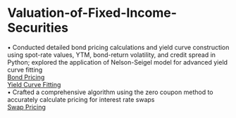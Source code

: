 # Valuation-of-Fixed-Income-Securities
• Conducted detailed bond pricing calculations and yield curve construction using spot-rate values, YTM, bond-return
volatility, and credit spread in Python; explored the application of Nelson-Seigel model for advanced yield curve fitting <br/>
[Bond Pricing](https://colab.research.google.com/drive/17mGlX7UOpJVBFRkKQZ30rujx7RMfBLr3?usp=sharing) <br/>
[Yield Curve Fitting](https://colab.research.google.com/drive/1iIwr2DmDYVvuoDx9lZvCdY7pul6JRiVW?usp=sharing) <br/>
• Crafted a comprehensive algorithm using the zero coupon method to accurately calculate pricing for interest rate swaps <br/>
[Swap Pricing](https://colab.research.google.com/drive/1pXj_lrW6nflnSFbkmtyMYirP4s-NGMXW?usp=sharing) <br/>

